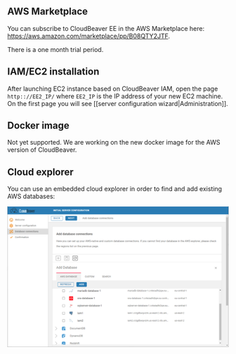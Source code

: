 ## AWS Marketplace

You can subscribe to CloudBeaver EE in the AWS Marketplace here: https://aws.amazon.com/marketplace/pp/B08QTY2JTF.  

There is a one month trial period.  

## IAM/EC2 installation

After launching EC2 instance based on CloudBeaver IAM, open the page `http:://EE2_IP/` where `EE2_IP` is the IP address of your new EC2 machine.  
On the first page you will see [[server configuration wizard|Administration]].  

## Docker image

Not yet supported. We are working on the new docker image for the AWS version of CloudBeaver.  

## Cloud explorer

You can use an embedded cloud explorer in order to find and add existing AWS databases:

![](images/aws-explorer.png)
